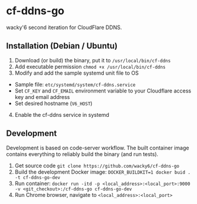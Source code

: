 cf-ddns-go
===
wacky'6 second iteration for CloudFlare DDNS.

## Installation (Debian / Ubuntu)

1. Download (or build) the binary, put it to `/usr/local/bin/cf-ddns`
2. Add executable permission `chmod +x /usr/local/bin/cf-ddns`
3. Modify and add the sample systemd unit file to OS
  * Sample file: `etc/systemd/system/cf-ddns.service`
  * Set `CF_KEY` and `CF_EMAIL` environment variable to your Cloudflare access key and email address
  * Set desired hostname (`V6_HOST`)
4. Enable the cf-ddns service in systemd


## Development

Development is based on code-server workflow. The built container image contains everything to reliably build the binary (and run tests).

1. Get source code `git clone https://github.com/wacky6/cf-ddns-go`
2. Build the development Docker image: `DOCKER_BUILDKIT=1 docker buid . -t cf-ddns-go-dev`
3. Run container: `docker run -itd -p <local_address>:<local_port>:9000 -v <git_checkout>:/cf-ddns-go cf-ddns-go-dev`
4. Run Chrome browser, navigate to `<local_address>:<local_port>`
